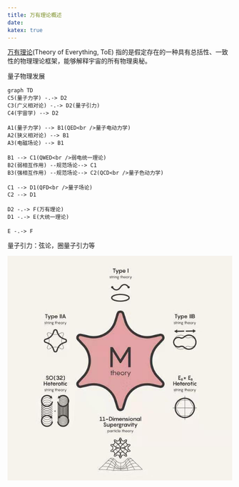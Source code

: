 ```yaml
---
title: 万有理论概述
date: 
katex: true
---
```


[万有理论][toe](Theory of Everything, ToE) 指的是假定存在的一种具有总括性、一致性的物理理论框架，能够解释宇宙的所有物理奥秘。

[toe]: https://baike.baidu.com/item/%E4%B8%87%E6%9C%89%E7%90%86%E8%AE%BA/630145?fr=aladdin

量子物理发展

```mermaid
graph TD
C5(量子力学) -.-> D2
C3(广义相对论) -.-> D2(量子引力)
C4(宇宙学) --> D2

A1(量子力学) --> B1(QED<br />量子电动力学)
A2(狭义相对论) --> B1
A3(电磁场论) --> B1

B1 --> C1(QWED<br />弱电统一理论)
B2(弱相互作用) --规范场论--> C1
B3(强相互作用) --规范场论--> C2(QCD<br />量子色动力学)

C1 --> D1(QFD<br />量子场论)
C2 --> D1

D2 -.-> F(万有理论)
D1 -.-> E(大统一理论)

E -.-> F
```

量子引力：弦论，圈量子引力等

![](ToE.assets/M-theory.jpg)

